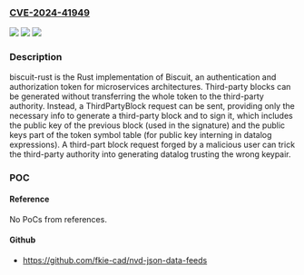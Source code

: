### [CVE-2024-41949](https://cve.mitre.org/cgi-bin/cvename.cgi?name=CVE-2024-41949)
![](https://img.shields.io/static/v1?label=Product&message=biscuit-rust&color=blue)
![](https://img.shields.io/static/v1?label=Version&message=%3D%20%3C%205.0.0%20&color=brighgreen)
![](https://img.shields.io/static/v1?label=Vulnerability&message=CWE-269%3A%20Improper%20Privilege%20Management&color=brighgreen)

### Description

biscuit-rust is the Rust implementation of Biscuit, an authentication and authorization token for microservices architectures. Third-party blocks can be generated without transferring the whole token to the third-party authority. Instead, a ThirdPartyBlock request can be sent, providing only the necessary info to generate a third-party block and to sign it, which includes the public key of the previous block (used in the signature) and the public keys part of the token symbol table (for public key interning in datalog expressions). A third-part block request forged by a malicious user can trick the third-party authority into generating datalog trusting the wrong keypair.

### POC

#### Reference
No PoCs from references.

#### Github
- https://github.com/fkie-cad/nvd-json-data-feeds

